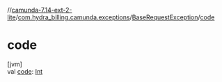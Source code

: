 //[camunda-7.14-ext-2-lite](../../../index.md)/[com.hydra_billing.camunda.exceptions](../index.md)/[BaseRequestException](index.md)/[code](code.md)

# code

[jvm]\
val [code](code.md): [Int](https://kotlinlang.org/api/latest/jvm/stdlib/kotlin/-int/index.html)
